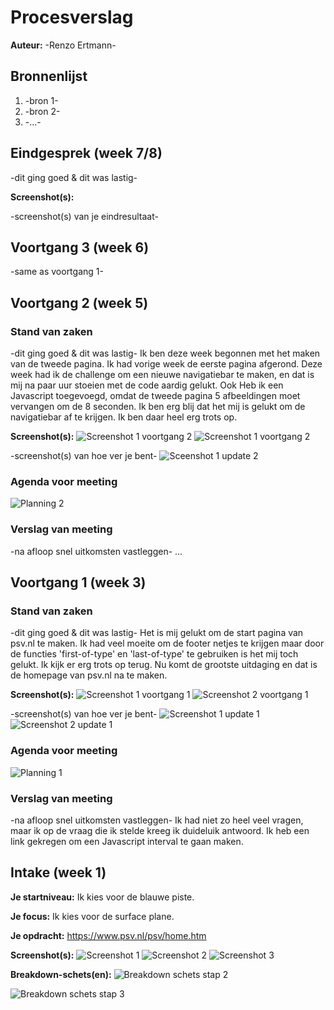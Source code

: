 # Procesverslag
**Auteur:** -Renzo Ertmann-


## Bronnenlijst
1. -bron 1-
2. -bron 2-
3. -...-



## Eindgesprek (week 7/8)

-dit ging goed & dit was lastig-

**Screenshot(s):**

-screenshot(s) van je eindresultaat-



## Voortgang 3 (week 6)

-same as voortgang 1-



## Voortgang 2 (week 5)


### Stand van zaken

-dit ging goed & dit was lastig-
Ik ben deze week begonnen met het maken van de tweede pagina. Ik had vorige week de eerste pagina afgerond. Deze week had ik de challenge om een nieuwe navigatiebar te maken, en dat is mij na paar uur stoeien met de code aardig gelukt. Ook Heb ik een Javascript toegevoegd, omdat de tweede pagina 5 afbeeldingen moet vervangen om de 8 seconden. Ik ben erg blij dat het mij is gelukt om de navigatiebar af te krijgen. Ik ben daar heel erg trots op.

**Screenshot(s):**
![Screenshot 1 voortgang 2](images/screenshot1voortgang2.png)
![Screenshot 1 voortgang 2](images/screenshot1voortgang2.png) 

-screenshot(s) van hoe ver je bent-
![Sceenshot 1 update 2](images/screenshot1update2.png) 


### Agenda voor meeting
![Planning 2](images/Planning2.jpeg) 


### Verslag van meeting

-na afloop snel uitkomsten vastleggen-
...



## Voortgang 1 (week 3)

### Stand van zaken

-dit ging goed & dit was lastig-
Het is mij gelukt om de start pagina van psv.nl te maken. Ik had veel moeite om de footer netjes te krijgen maar door de functies 'first-of-type' en 'last-of-type' te gebruiken is het mij toch gelukt. Ik kijk er erg trots op terug. Nu komt de grootste uitdaging en dat is de homepage van psv.nl na te maken.

**Screenshot(s):**
![Screenshot 1 voortgang 1](images/screenshot1voortgang1.png)
![Screenshot 2 voortgang 1](images/screenshot2voortgang1.png) 

-screenshot(s) van hoe ver je bent-
![Screenshot 1 update 1](images/screenshot1update1.png) 
![Screenshot 2 update 1](images/screenshot2update1.png) 


### Agenda voor meeting
![Planning 1](images/Planning1.png) 


### Verslag van meeting

-na afloop snel uitkomsten vastleggen-
Ik had niet zo heel veel vragen, maar ik op de vraag die ik stelde kreeg ik duideluik antwoord. Ik heb een link gekregen om een Javascript interval te gaan maken.



## Intake (week 1)

**Je startniveau:** Ik kies voor de blauwe piste.

**Je focus:** Ik kies voor de surface plane.

**Je opdracht:** https://www.psv.nl/psv/home.htm

**Screenshot(s):** 
![Screenshot 1](images/screenshot1.png)
![Screenshot 2](images/screenshot2.png) 
![Screenshot 3](images/screenshot3.png)

**Breakdown-schets(en):**
![Breakdown schets stap 2](images/breakdown_schets_stap2.png)

![Breakdown schets stap 3](images/breakdown_schets_stap3.png)